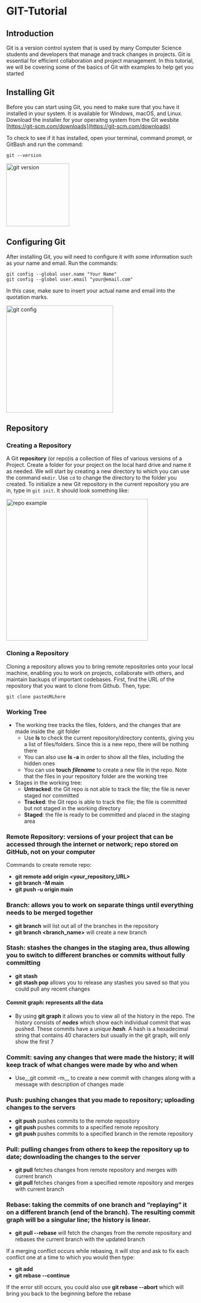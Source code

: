 # GIT-Tutorial
## Introduction
Git is a version control system that is used by many Computer Science students and developers that manage and track changes in projects. Git is essential for efficient collaboration and project management. In this tutorial, we will be covering some of the basics of Git with examples to help get you started 

## Installing Git 
Before you can start using Git, you need to make sure that you have it installed in your system. It is available for Windows, macOS, and Linux. Download the installer for your operaitng system from the Git wesbite [https://git-scm.com/downloads](https://git-scm.com/downloads)

To check to see if it has installed, open your terminal, command prompt, or GitBash and run the command:
```
git --version
```
<img width="167" alt="git version" src="https://github.com/PhilyciaP/GIT-Tutorial/assets/94141468/88a0cbc5-d8ce-4a55-a04d-90018f076b79">

## Configuring Git
After installing Git, you will need to configure it with some information such as your name and email. Run the commands:
```
git config --global user.name "Your Name"
git config --globel user.email "your@email.com"
```
In this case, make sure to insert your actual name and email into the quotation marks.

<img width="284" alt="git config" src="https://github.com/PhilyciaP/GIT-Tutorial/assets/94141468/cd78935d-8ac4-45a7-9542-1a722224395e">

## Repository 
### Creating a Repository 
A Git __repository__ (or repo)is a collection of files of various versions of a Project. Create a folder for your project on the local hard drive and name it as needed. We will start by creating a new directory to which you can use the command ```mkdir```. Use ```cd``` to change the directory to the folder you created. To initialize a new Git repository in the current repository you are in, type in ```git init```. It should look something like:

<img width="376" alt="repo example" src="https://github.com/PhilyciaP/GIT-Tutorial/assets/94141468/b41b579d-53bf-4998-9cdd-c9c8849047e7">

### Cloning a Repository
Cloning a repository allows you to bring remote repositories onto your local machine, enabling you to work on projects, collaborate with others, and maintain backups of important codebases. 
First, find the URL of the repository that you want to clone from Github. Then, type:
```
git clone pasteURLhere
```

### Working Tree 
* The working tree tracks the files, folders, and the changes that are made inside the .git folder
  * Use __ls__ to check the current repository/directory contents, giving you a list of files/folders. Since this is a new repo, there will be nothing there
  * You can also use __ls -a__ in order to show all the files, including the hidden ones
  * You can use __touch__ ___filename___ to create a new file in the repo. Note that the files in your repository folder are the working tree
* Stages in the working tree:
  * __Untracked__: the Git repo is not able to track the file; the file is never staged nor committed
  * __Tracked__: the Git repo is able to track the file; the file is committed but not staged in the working directory
  * __Staged__: the file is ready to be committed and placed in the staging area 

### Remote Repository:  versions of your project that can be accessed through the internet or network; repo stored on GitHub, not on your computer 
Commands to create remote repo:
* __git remote add origin <your_repository_URL>__
* __git branch -M main__
* __git push -u origin main__

### Branch: allows you to work on separate things until everything needs to be merged together 
* __git branch__ will list out all of the branches in the repository 
* __git branch <branch_name>__ will create a new branch 

### Stash: stashes the changes in the staging area, thus allowing you to switch to different branches or commits without fully committing
* __git stash__
* __git stash pop__ allows you to release any stashes you saved so that you could pull any recent changes 

#### Commit graph: represents all the data 
* By using __git graph__ it allows you to view all of the history in the repo. The history consists of ___nodes___ which show each individual commit that was pushed. These commits have a unique ___hash___. A hash is a hexadecimal string that contains 40 characters but usually in the git graph, will only show the first 7

### Commit: saving any changes that were made the history; it will keep track of what changes were made by who and when 
* Use__git commit -m__ to create a new commit with changes along with a message with description of changes made 

### Push: pushing changes that you made to repository; uploading changes to the servers 
* __git push__ pushes commits to the remote repository
* __git push <remote>__ pushes commits to a specified remote repository
* __git push <remote> <branch>__ pushes commits to a specified branch in the remote repository

### Pull: pulling changes from others to keep the repository up to date; downloading the changes to the server 
* __git pull__ fetches changes from remote repository and merges with current branch 
* __git pull <remote>__ fetches changes from a specified remote repository and merges with current branch

### Rebase: taking the commits of one branch and “replaying” it on a different branch (end of the branch). The resulting commit graph will be a singular line; the history is linear. 
* __git pull --rebase__ will fetch the changes from the remote repository and rebases the current branch with the updated branch 

If a merging conflict occurs while rebasing, it will stop and ask to fix each conflict one at a time to which you would then type:
* __git add <resolved file>__
* __git rebase --continue__

If the error still occurs, you could also use __git rebase --abort__ which will bring you back to the beginning before the rebase 


